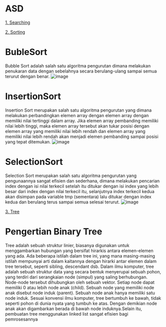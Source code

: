 # ASD


<a href="https://github.com/nestatoli1485/ASD/tree/main/Searching">1. Searching</a><br>

<a href="https://github.com/nestatoli1485/ASD/tree/main/Sorting">2. Sorting</a><br>
# BubleSort
Bubble Sort adalah salah satu algoritma pengurutan dimana melakukan penukaran data dengan sebelahnya secara berulang-ulang sampai semua terurut dengan benar.
![image](https://user-images.githubusercontent.com/99128714/155049372-bc3b2fad-dbcd-432d-99f8-3e40e238de3e.png)

# InsertionSort
Insertion Sort merupakan salah satu algoritma pengurutan yang dimana melakukan perbandingkan elemen array dengan elemen array dengan memiliki nilai tertinggi dalam array. Jika elemen array pembanding memiliki nilai lebih tinggi, maka elemen array tersebut akan tukar posisi dengan elemen array yang memiliki nilai lebih rendah dan elemen array yang memiliki nilai lebih rendah akan menjadi elemen pembanding sampai posisi yang tepat ditemukan.
![image](https://user-images.githubusercontent.com/99128714/155049657-c20803d9-2433-4fe5-919b-407ef7acc262.png)

# SelectionSort
Selection Sort merupakan salah satu algoritma pengurutan yang pengunaannya sangat efisien dan sederhana, dimana melakukan pencarian index dengan isi nilai terkecil setelah itu ditukar dengan isi index yang lebih besar dari index dengan nilai terkecil itu, selanjutnya index terkecil kedua akan disimpan pada variable tmp (sementara) lalu ditukar dengan index kedua dan berulang terus sampai semua selesai terurut. 
![image](https://user-images.githubusercontent.com/99128714/155050526-cf8547c8-0bdc-4cde-bb84-ae04a7313968.png)

<a href="https://github.com/nestatoli1485/ASD/tree/main/Tree">3. Tree</a><br>
# Pengertian Binary Tree
Tree adalah sebuah struktur linier, biasanya digunakan untuk menggambarkan hubungan yang bersifat hirarkis antara elemen-elemen yang ada. Ada beberapa istilah dalam tree ini, yang mana masing-masing istilah  mempunyai arti dalam kaitannya dengan hirarki antar elemen dalam tree tersebut, seperti sibling, descendant dsb.
Dalam ilmu komputer, tree adalah sebuah struktur data yang secara bentuk menyerupai sebuah pohon, yang terdiri dari serangkaian node (simpul) yang saling berhubungan. Node-node tersebut dihubungkan oleh sebuah vektor. Setiap node dapat memiliki 0 atau lebih node anak (child). Sebuah node yang memiliki node anak disebut node induk (parent). Sebuah node anak hanya memiliki satu node induk. Sesuai konvensi ilmu komputer, tree bertumbuh ke bawah, tidak seperti pohon di dunia nyata yang tumbuh ke atas. Dengan demikian node anak akan digambarkan berada di bawah node induknya.Selain itu, pembuatan tree menggunakan linked list sangat efisien bagi pemrosesannya

